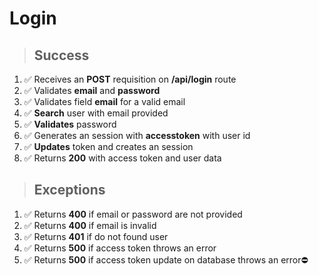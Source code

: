# Login

> ## Success

1. ✅ Receives an **POST** requisition on **/api/login** route
2. ✅ Validates **email** and **password**
3. ✅ Validates field **email** for a valid email
4. ✅ **Search** user with email provided
4. ✅ **Validates** password
6. ✅ Generates an session with **accesstoken** with user id
7. ✅ **Updates** token and creates an session
8. ✅ Returns **200** with access token and user data

> ## Exceptions

1. ✅ Returns **400** if email or password are not provided
2. ✅ Returns **400** if email is invalid
3. ✅ Returns **401** if do not found user
4. ✅ Returns **500** if access token throws an error
5. ✅ Returns **500** if access token update on database throws an error⛔️